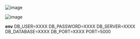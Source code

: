 ![image](https://github.com/user-attachments/assets/00209132-3454-4aee-ac03-11007911d012)



![image](https://github.com/user-attachments/assets/238d73ea-c306-4898-a86e-5298acb35c9a)



**env**
DB_USER=XXXX
DB_PASSWORD=XXXX
DB_SERVER=XXXX
DB_DATABASE=XXXX
DB_PORT=XXXX
PORT=5000
